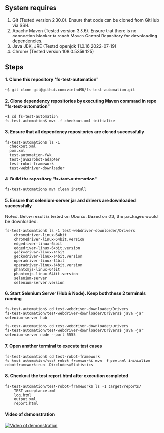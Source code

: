 ## System requires

1. Git (Tested version 2.30.0). Ensure that code can be cloned from GitHub via SSH.
2. Apache Maven (Tested version 3.8.6). Ensure that there is no connection blocker to reach Maven Central Repository for
   downloading dependencies.
3. Java JDK, JRE (Tested openjdk 11.0.16 2022-07-19)
4. Chrome (Tested version 108.0.5359.125)

## Steps

#### 1. Clone this repository "fs-test-automation"

```shell
~$ git clone git@github.com:vietnd96/fs-test-automation.git
```

#### 2. Clone dependency repositories by executing Maven command in repo "fs-test-automation"

```shell
~$ cd fs-test-automation
fs-test-automation$ mvn -f checkout.xml initialize
```

#### 3. Ensure that all dependency repositories are cloned successfully

```shell
fs-test-automation$ ls -1
  checkout.xml
  pom.xml
  test-automation-fwk
  test-java2robot-adapter
  test-robot-framework
  test-webdriver-downloader
```

#### 4. Build the repository "fs-test-automation"

```shell
fs-test-automation$ mvn clean install
```

#### 5. Ensure that selenium-server jar and drivers are downloaded successfully

Noted: Below result is tested on Ubuntu. Based on OS, the packages would be downloaded.

```shell
fs-test-automation$ ls -1 test-webdriver-downloader/Drivers
    chromedriver-linux-64bit
    chromedriver-linux-64bit.version
    edgedriver-linux-64bit
    edgedriver-linux-64bit.version
    geckodriver-linux-64bit
    geckodriver-linux-64bit.version
    operadriver-linux-64bit
    operadriver-linux-64bit.version
    phantomjs-linux-64bit
    phantomjs-linux-64bit.version
    selenium-server
    selenium-server.version
```

#### 6. Start Selenium Server (Hub & Node). Keep both these 2 terminals running

```shell
fs-test-automation$ cd test-webdriver-downloader/Drivers
fs-test-automation/test-webdriver-downloader/Drivers$ java -jar selenium-server hub
```

```shell
fs-test-automation$ cd test-webdriver-downloader/Drivers
fs-test-automation/test-webdriver-downloader/Drivers$ java -jar selenium-server node --port 5555
```

#### 7. Open another terminal to execute test cases

```shell
fs-test-automation$ cd test-robot-framework
fs-test-automation/test-robot-framework$ mvn -f pom.xml initialize robotframework:run -Dincludes=Statistics
```

#### 8. Checkout the test report.html after execution completed

```shell
fs-test-automation/test-robot-framework$ ls -1 target/reports/
    TEST-acceptance.xml
    log.html
    output.xml
    report.html
```

#### Video of demonstration

[![Video of demonstration](https://img.youtube.com/vi/bNN0VEqlRMc/maxresdefault.jpg)](https://youtu.be/bNN0VEqlRMc)

